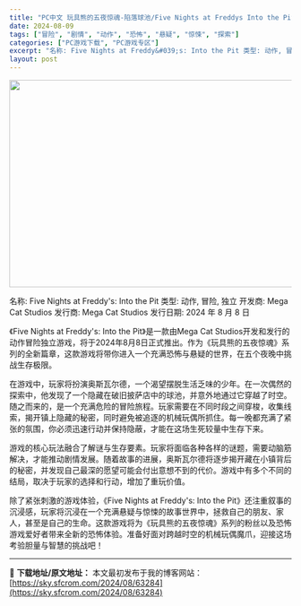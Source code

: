 ```yaml
---
title: "PC中文 玩具熊的五夜惊魂-陷落球池/Five Nights at Freddys Into the Pit v1.0.9.0 997M"
date: 2024-08-09
tags: ["冒险", "剧情", "动作", "恐怖", "悬疑", "惊悚", "探索"]
categories: ["PC游戏下载", "PC游戏专区"]
excerpt: "名称: Five Nights at Freddy&#039;s: Into the Pit 类型: 动作, 冒险, 独立 开发商: Mega Cat Studios 发行商: Mega Cat Studios 发行日期: 2024 年 8 月 8 日 《Five Nights at Freddy&#039;s: In&hellip;"
layout: post
---
```


<img class="aligncenter size-full wp-image-63285" src="https://sky.sfcrom.com/wp-content/uploads/2024/08/2024080906244580.webp" alt="" width="660" height="370" />

名称: Five Nights at Freddy's: Into the Pit
类型: 动作, 冒险, 独立
开发商: Mega Cat Studios
发行商: Mega Cat Studios
发行日期: 2024 年 8 月 8 日

《Five Nights at Freddy's: Into the Pit》是一款由Mega Cat Studios开发和发行的动作冒险独立游戏，将于2024年8月8日正式推出。作为《玩具熊的五夜惊魂》系列的全新篇章，这款游戏将带你进入一个充满恐怖与悬疑的世界，在五个夜晚中挑战生存极限。

在游戏中，玩家将扮演奥斯瓦尔德，一个渴望摆脱生活乏味的少年。在一次偶然的探索中，他发现了一个隐藏在破旧披萨店中的球池，并意外地通过它穿越了时空。随之而来的，是一个充满危险的冒险旅程。玩家需要在不同时段之间穿梭，收集线索，揭开镇上隐藏的秘密，同时避免被追逐的机械玩偶所抓住。每一晚都充满了紧张的氛围，你必须迅速行动并保持隐蔽，才能在这场生死较量中生存下来。

游戏的核心玩法融合了解谜与生存要素。玩家将面临各种各样的谜题，需要动脑筋解决，才能推动剧情发展。随着故事的进展，奥斯瓦尔德将逐步揭开藏在小镇背后的秘密，并发现自己最深的愿望可能会付出意想不到的代价。游戏中有多个不同的结局，取决于玩家的选择和行动，增加了重玩价值。

除了紧张刺激的游戏体验，《Five Nights at Freddy's: Into the Pit》还注重叙事的沉浸感，玩家将沉浸在一个充满悬疑与惊悚的故事世界中，拯救自己的朋友、家人，甚至是自己的生命。这款游戏将为《玩具熊的五夜惊魂》系列的粉丝以及恐怖游戏爱好者带来全新的恐怖体验。准备好面对跨越时空的机械玩偶魔爪，迎接这场考验胆量与智慧的挑战吧！

---
📖 **下载地址/原文地址：** 本文最初发布于我的博客网站：[https://sky.sfcrom.com/2024/08/63284](https://sky.sfcrom.com/2024/08/63284)
